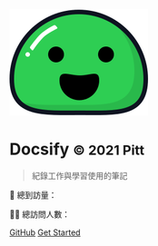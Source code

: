 ![logo](_media/icon.svg)

# Docsify <small>© 2021 Pitt</small>

> 紀錄工作與學習使用的筆記

<p>
  👀 總到訪量：<span id="busuanzi_value_site_pv"></span>
</p>
<p>
  🚴‍♂️ 總訪問人數：<span id="busuanzi_value_site_uv"></span>
</p>

[GitHub](https://github.com/wuzhe0912/docsify-blog)
[Get Started](#Docsify)